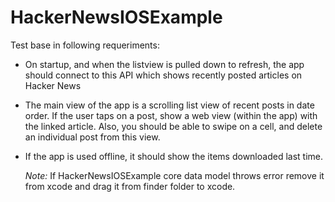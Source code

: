 # HackerNewsIOSExample

Test base in following requeriments:

- On startup, and when the listview is pulled down to refresh, the app should connect to this API which shows recently posted articles on Hacker News

- The main view of the app is a scrolling list view of recent posts in date order. If the user taps on a post, show a web view (within the app) with the linked article. Also, you should be able to swipe on a cell, and delete an individual post from this view.
  
- If the app is used offline, it should show the items downloaded last time.

  *Note:* If HackerNewsIOSExample core data model throws error remove it from xcode and drag it from finder folder to xcode.  


